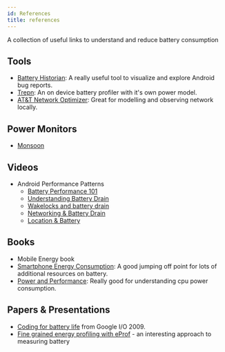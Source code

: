```yaml
---
id: References
title: references
---
```


A collection of useful links to understand and reduce battery consumption

## Tools
- [Battery Historian](https://developer.qualcomm.com/software/trepn-power-profiler): A really useful tool to visualize and explore Android bug reports.
- [Trepn](https://developer.qualcomm.com/software/trepn-power-profiler): An on device battery profiler with it's own power model.
- [AT&T Network Optimizer](https://developer.att.com/video-optimizer/docs): Great for modelling and observing network locally.

## Power Monitors
- [Monsoon](https://www.msoon.com/LabEquipment/PowerMonitor/)

## Videos
- Android Performance Patterns
  - [Battery Performance 101](https://www.youtube.com/watch?v=9i1_PnPpd3g&list=PLWz5rJ2EKKc9CBxr3BVjPTPoDPLdPIFCE&index=66)
  - [Understanding Battery Drain](https://www.youtube.com/watch?v=4D7_N2XEw20&index=67&list=PLWz5rJ2EKKc9CBxr3BVjPTPoDPLdPIFCE)
  - [Wakelocks and battery drain](https://www.youtube.com/watch?v=reMau7d0yeg&index=68&list=PLWz5rJ2EKKc9CBxr3BVjPTPoDPLdPIFCE)
  - [Networking & Battery Drain](https://www.youtube.com/watch?v=fEEulSk1kNY&list=PLWz5rJ2EKKc9CBxr3BVjPTPoDPLdPIFCE&index=38)
  - [Location & Battery](https://www.youtube.com/watch?v=81W61JA6YHw&list=PLWz5rJ2EKKc9CBxr3BVjPTPoDPLdPIFCE&index=34)

## Books
- Mobile Energy book
- [Smartphone Energy Consumption](http://www.cambridge.org/us/academic/subjects/engineering/wireless-communications/smartphone-energy-consumption-modeling-and-optimization?format=HB#iIU4TAEohkpMT8ZO.97): A good jumping off point for lots of additional resources on battery.
- [Power and Performance](https://www.elsevier.com/books/power-and-performance/kukunas/978-0-12-800726-6): Really good for understanding cpu power consumption.

## Papers & Presentations
- [Coding for battery life](https://dl.google.com/io/2009/pres/W_0300_CodingforLife-BatteryLifeThatIs.pdf) from Google I/O 2009.
- [Fine grained energy profiling with eProf](https://dl.acm.org/citation.cfm?id=2168841) - an interesting approach to measuring battery
